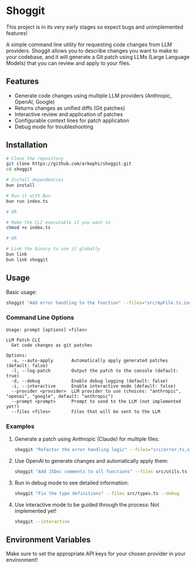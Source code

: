 # Shoggit

This project is in its very early stages so expect bugs and unimplemented features!

A simple command line utility for requesting code changes from LLM providers. Shoggit allows you to describe changes you want to make to your codebase, and it will generate a Git patch using LLMs (Large Language Models) that you can review and apply to your files.

## Features

- Generate code changes using multiple LLM providers (Anthropic, OpenAI, Google)
- Returns changes as unified diffs (Git patches)
- Interactive review and application of patches
- Configurable context lines for patch application
- Debug mode for troubleshooting

## Installation

```bash
# Clone the repository
git clone https://github.com/arkephi/shoggit.git
cd shoggit

# Install dependencies
bun install

# Run it with Bun
bun run index.ts

# OR

# Make the CLI executable if you want to 
chmod +x index.ts

# OR

# Link the binary to use it globally
bun link
bun link shoggit
```

## Usage

Basic usage:

```bash
shoggit "Add error handling to the function" --files="src/myFile.ts,index.ts" --provider=anthropic
```

### Command Line Options

```
Usage: prompt [options] <files>

LLM Patch CLI
  Get code changes as git patches

Options:
  -a, --auto-apply       Automatically apply generated patches (default: false)
  -l, --log-patch        Output the patch to the console (default: true)
  -d, --debug            Enable debug logging (default: false)
  -i, --interactive      Enable interactive mode (default: false)
  --provider <provider>  LLM provider to use (choices: "anthropic", "openai", "google", default: "anthropic")
  --prompt <prompt>      Prompt to send to the LLM (not implemented yet!)
  --files <files>        Files that will be sent to the LLM
```

### Examples

1. Generate a patch using Anthropic (Claude) for multiple files:

   ```bash
   shoggit "Refactor the error handling logic" --files="src/error.ts,src/logger.ts" --provider anthropic
   ```

2. Use OpenAI to generate changes and automatically apply them:

   ```bash
   shoggit "Add JSDoc comments to all functions" --files src/utils.ts --provider openai --auto-apply
   ```

3. Run in debug mode to see detailed information:

   ```bash
   shoggit "Fix the type definitions" --files src/types.ts --debug
   ```

4. Use interactive mode to be guided through the process: Not implemented yet!
   ```bash
   shoggit --interactive
   ```

## Environment Variables

Make sure to set the appropriate API keys for your chosen provider in your environment!
